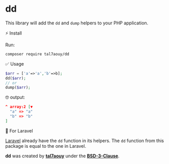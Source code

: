 # dd

This library will add the `dd` and `dump` helpers to your PHP application.

⚡️ Install

Run:

```sh
composer require tal7aouy/dd
```

✅ Usage

```php
$arr = ['a'=>'a','b'=>b];
dd($arr);
// or 
dump($arr);
```
🤓 output:
```json
^ array:2 [▼
  "a" => "a"
  "b" => "b"
]
```


🚀 For Laravel

[Laravel](http://laravel.com) already have the `dd` function in its helpers.
The `dd` function from this package is equal to the one in Laravel.


**dd** was created by **[tal7aouy](https://github.com/tal7aouy)** under the **[BSD-3-Clause](https://opensource.org/licenses/BSD-3-Clause)**.
